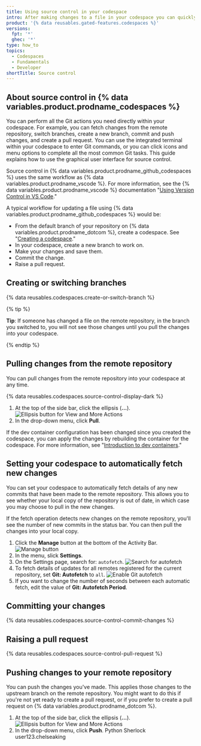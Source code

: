 ```yaml
---
title: Using source control in your codespace
intro: After making changes to a file in your codespace you can quickly commit the changes and push your update to the remote repository.
product: '{% data reusables.gated-features.codespaces %}'
versions:
  fpt: '*'
  ghec: '*'
type: how_to
topics:
  - Codespaces
  - Fundamentals
  - Developer
shortTitle: Source control
---
```


 

## About source control in {% data variables.product.prodname_codespaces %}

You can perform all the Git actions you need directly within your codespace. For example, you can fetch changes from the remote repository, switch branches, create a new branch, commit and push changes, and create a pull request. You can use the integrated terminal within your codespace to enter Git commands, or you can click icons and menu options to complete all the most common Git tasks. This guide explains how to use the graphical user interface for source control.

Source control in {% data variables.product.prodname_github_codespaces %} uses the same workflow as {% data variables.product.prodname_vscode %}. For more information, see the {% data variables.product.prodname_vscode %} documentation "[Using Version Control in VS Code](https://code.visualstudio.com/docs/editor/versioncontrol#_git-support)."

A typical workflow for updating a file using {% data variables.product.prodname_github_codespaces %} would be:

* From the default branch of your repository on {% data variables.product.prodname_dotcom %}, create a codespace. See "[Creating a codespace](/codespaces/developing-in-codespaces/creating-a-codespace)."
* In your codespace, create a new branch to work on.
* Make your changes and save them.
* Commit the change.
* Raise a pull request.

## Creating or switching branches

{% data reusables.codespaces.create-or-switch-branch %}

{% tip %}

**Tip**: If someone has changed a file on the remote repository, in the branch you switched to, you will not see those changes until you pull the changes into your codespace. 

{% endtip %}

## Pulling changes from the remote repository

You can pull changes from the remote repository into your codespace at any time. 

{% data reusables.codespaces.source-control-display-dark %}
1. At the top of the side bar, click the ellipsis (**...**).
![Ellipsis button for View and More Actions](/assets/images/help/codespaces/source-control-ellipsis-button.png)
1. In the drop-down menu, click **Pull**.

If the dev container configuration has been changed since you created the codespace, you can apply the changes by rebuilding the container for the codespace. For more information, see "[Introduction to dev containers](/codespaces/setting-up-your-codespace/configuring-codespaces-for-your-project#applying-changes-to-your-configuration)."

## Setting your codespace to automatically fetch new changes 

You can set your codespace to automatically fetch details of any new commits that have been made to the remote repository. This allows you to see whether your local copy of the repository is out of date, in which case you may choose to pull in the new changes. 

If the fetch operation detects new changes on the remote repository, you'll see the number of new commits in the status bar. You can then pull the changes into your local copy.

1. Click the **Manage** button at the bottom of the Activity Bar.
![Manage button](/assets/images/help/codespaces/manage-button.png)
1. In the menu, slick **Settings**.
1. On the Settings page, search for: `autofetch`.
![Search for autofetch](/assets/images/help/codespaces/autofetch-search.png)
1. To fetch details of updates for all remotes registered for the current repository, set **Git: Autofetch** to `all`.
![Enable Git autofetch](/assets/images/help/codespaces/autofetch-all.png)
1. If you want to change the number of seconds between each automatic fetch, edit the value of **Git: Autofetch Period**.

## Committing your changes 

{% data reusables.codespaces.source-control-commit-changes %} 

## Raising a pull request

{% data reusables.codespaces.source-control-pull-request %} 

## Pushing changes to your remote repository

You can push the changes you've made. This applies those changes to the upstream branch on the remote repository. You might want to do this if you're not yet ready to create a pull request, or if you prefer to create a pull request on {% data variables.product.prodname_dotcom %}.

1. At the top of the side bar, click the ellipsis (**...**).
![Ellipsis button for View and More Actions](/assets/images/help/codespaces/source-control-ellipsis-button-nochanges.png)
1. In the drop-down menu, click **Push**.
Python Sherlock user123.chelseaking

